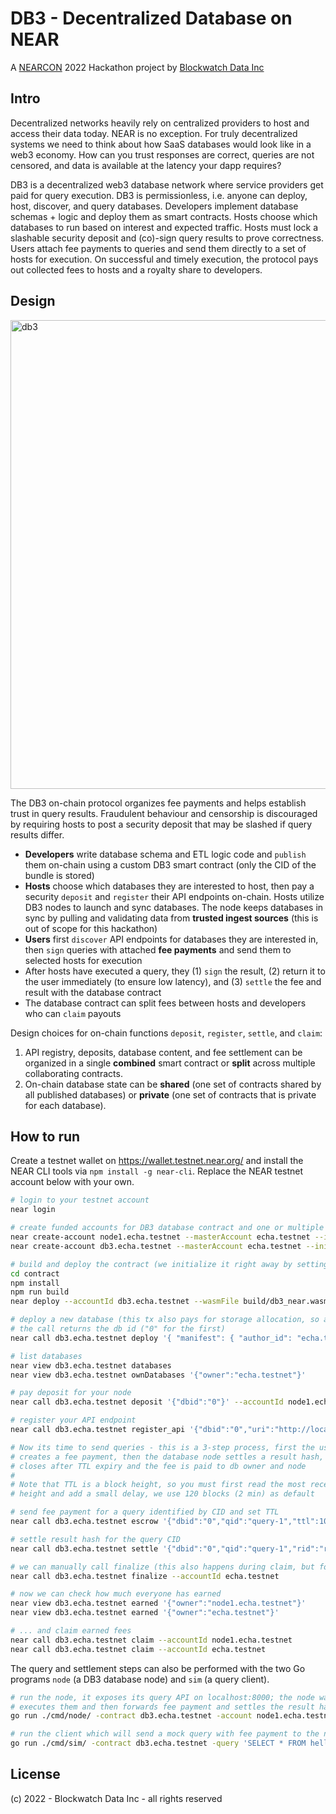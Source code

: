 # DB3 - Decentralized Database on NEAR

A [NEARCON](https://nearcon.org) 2022 Hackathon project by [Blockwatch Data Inc](https://blockwatch.cc)

## Intro

Decentralized networks heavily rely on centralized providers to host and access their data today. NEAR is no exception. For truly decentralized systems we need to think about how SaaS databases would look like in a web3 economy. How can you trust responses are correct, queries are not censored, and data is available at the latency your dapp requires?

DB3 is a decentralized web3 database network where service providers get paid for query execution. DB3 is permissionless, i.e. anyone can deploy, host, discover, and query databases. Developers implement database schemas + logic and deploy them as smart contracts. Hosts choose which databases to run based on interest and expected traffic. Hosts must lock a slashable security deposit and (co)-sign query results to prove correctness. Users attach fee payments to queries and send them directly to a set of hosts for execution. On successful and timely execution, the protocol pays out collected fees to hosts and a royalty share to developers.

## Design

<img width="750" alt="db3" src="https://user-images.githubusercontent.com/910436/189650945-b0d17ecb-ade7-4010-8fba-5e66a606df6c.png">

The DB3 on-chain protocol organizes fee payments and helps establish trust in query results. Fraudulent behaviour and censorship is discouraged by requiring hosts to post a security deposit that may be slashed if query results differ.

* **Developers** write database schema and ETL logic code and `publish` them on-chain using a custom DB3 smart contract (only the CID of the bundle is stored)
* **Hosts** choose which databases they are interested to host, then pay a security `deposit` and `register` their API endpoints on-chain. Hosts utilize DB3 nodes to launch and sync databases. The node keeps databases in sync by pulling and validating data from **trusted ingest sources** (this is out of scope for this hackathon)
* **Users** first `discover` API endpoints for databases they are interested in, then `sign` queries with attached **fee payments** and send them to selected hosts for execution
* After hosts have executed a query, they (1) `sign` the result, (2) return it to the user immediately (to ensure low latency), and (3) `settle` the fee and result with the database contract
* The database contract can split fees between hosts and developers who can `claim` payouts

Design choices for on-chain functions `deposit`, `register`, `settle`, and `claim`:

1. API registry, deposits, database content, and fee settlement can be organized in a single **combined** smart contract or **split** across multiple collaborating contracts.
2. On-chain database state can be **shared** (one set of contracts shared by all published databases) or **private** (one set of contracts that is private for each database).


## How to run

Create a testnet wallet on https://wallet.testnet.near.org/ and install the NEAR CLI tools via `npm install -g near-cli`. Replace the NEAR testnet account below with your own.

```sh
# login to your testnet account
near login

# create funded accounts for DB3 database contract and one or multiple nodes
near create-account node1.echa.testnet --masterAccount echa.testnet --initialBalance 10
near create-account db3.echa.testnet --masterAccount echa.testnet --initialBalance 10

# build and deploy the contract (we initialize it right away by setting the owner)
cd contract
npm install
npm run build
near deploy --accountId db3.echa.testnet --wasmFile build/db3_near.wasm --initFunction init --initArgs '{"owner": "echa.testnet"}'

# deploy a new database (this tx also pays for storage allocation, so add some Near)
# the call returns the db id ("0" for the first)
near call db3.echa.testnet deploy '{ "manifest": { "author_id": "echa.testnet", "name": "Hello NEAR", "license": "all rights reserved", "code_cid": "QmehH9PrVpiXKXS6upTS8uBoYecGaQvBXyw351tGQVQg2c", "royalty_bips": "1000"}}' --accountId echa.testnet --amount 1

# list databases
near view db3.echa.testnet databases
near view db3.echa.testnet ownDatabases '{"owner":"echa.testnet"}'

# pay deposit for your node
near call db3.echa.testnet deposit '{"dbid":"0"}' --accountId node1.echa.testnet --amount 10

# register your API endpoint
near call db3.echa.testnet register_api '{"dbid":"0","uri":"http://localhost:8000"}' --accountId node1.echa.testnet

# Now its time to send queries - this is a 3-step process, first the user (query sender)
# creates a fee payment, then the database node settles a result hash, finally the call
# closes after TTL expiry and the fee is paid to db owner and node
#
# Note that TTL is a block height, so you must first read the most recent network block
# height and add a small delay, we use 120 blocks (2 min) as default

# send fee payment for a query identified by CID and set TTL
near call db3.echa.testnet escrow '{"dbid":"0","qid":"query-1","ttl":100112999}' --amount 1 --accountId echa.testnet

# settle result hash for the query CID
near call db3.echa.testnet settle '{"dbid":"0","qid":"query-1","rid":"result-1"}' --accountId node1.echa.testnet

# we can manually call finalize (this also happens during claim, but for demo purposes we will see that fees are paid out after TTL expires)
near call db3.echa.testnet finalize --accountId echa.testnet

# now we can check how much everyone has earned
near view db3.echa.testnet earned '{"owner":"node1.echa.testnet"}'
near view db3.echa.testnet earned '{"owner":"echa.testnet"}'

# ... and claim earned fees
near call db3.echa.testnet claim --accountId node1.echa.testnet
near call db3.echa.testnet claim --accountId echa.testnet
```

The query and settlement steps can also be performed with the two Go programs `node` (a DB3 database node) and `sim` (a query client).

```sh
# run the node, it exposes its query API on localhost:8000; the node waits for queries,
# executes them and then forwards fee payment and settles the result hash
go run ./cmd/node/ -contract db3.echa.testnet -account node1.echa.testnet

# run the client which will send a mock query with fee payment to the node
go run ./cmd/sim/ -contract db3.echa.testnet -query 'SELECT * FROM hello_near' -account echa.testnet
````


## License

(c) 2022 - Blockwatch Data Inc - all rights reserved